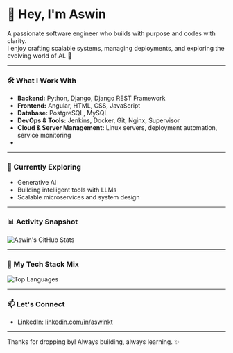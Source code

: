 # 👋 Hey, I'm Aswin

A passionate software engineer who builds with purpose and codes with clarity.  
I enjoy crafting scalable systems, managing deployments, and exploring the evolving world of AI. 🚀

---

### 🛠️ What I Work With

- **Backend:** Python, Django, Django REST Framework
- **Frontend:** Angular, HTML, CSS, JavaScript
- **Database:** PostgreSQL, MySQL
- **DevOps & Tools:** Jenkins, Docker, Git, Nginx, Supervisor
- **Cloud & Server Management:** Linux servers, deployment automation, service monitoring
- 
---

### 🤖 Currently Exploring

- Generative AI  
- Building intelligent tools with LLMs  
- Scalable microservices and system design

---

### 📊 Activity Snapshot

![Aswin's GitHub Stats](https://github-readme-stats.vercel.app/api?username=Aswinkt&show_icons=true&theme=radical)

---

### 🧩 My Tech Stack Mix

![Top Languages](https://github-readme-stats.vercel.app/api/top-langs/?username=Aswinkt&layout=compact&theme=radical)


---

### 📫 Let's Connect

- LinkedIn: [linkedin.com/in/aswinkt](https://www.linkedin.com/in/aswin-kt/)
---

Thanks for dropping by! Always building, always learning. ✨
